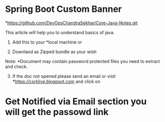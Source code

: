 # Spring Boot Custom Banner
  *https://github.com/DevOpsChandraSekhar/Core-Java-Notes.git
  
  
  This article will help you to understand basics of java.
  1. Add this to your *local machine or
    
  2. Downlaod as Zipped bundle as your wish 
  
  Note: 
  *Document may contain password protected files you need to extract and check.
  
  3. If the doc not opened please send an email or visit 
     *https://csrklive.blogpsot.com  and click on 
	 
# Get Notified via Email section you will get the passowd link 


	 
 


  